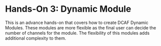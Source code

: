 # Hands-On 3: Dynamic Module
This is an advance hands-on that covers how to create DCAF Dynamic Modules. These modules are more flexible as the final user can decide the number of channels for the module. The flexibility of this modules adds additional complexity to them.